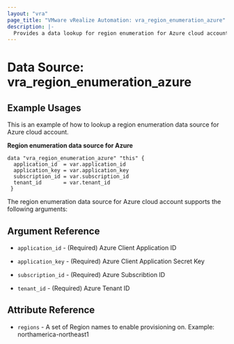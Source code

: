 ```yaml
---
layout: "vra"
page_title: "VMware vRealize Automation: vra_region_enumeration_azure"
description: |-
  Provides a data lookup for region enumeration for Azure cloud account.
---
```


# Data Source: vra_region_enumeration_azure
## Example Usages

This is an example of how to lookup a region enumeration data source for Azure cloud account.

**Region enumeration data source for Azure**
```hcl
data "vra_region_enumeration_azure" "this" {
  application_id  = var.application_id
  application_key = var.application_key
  subscription_id = var.subscription_id
  tenant_id       = var.tenant_id
 }
```

The region enumeration data source for Azure cloud account supports the following arguments:

## Argument Reference
* `application_id` - (Required) Azure Client Application ID

* `application_key` - (Required) Azure Client Application Secret Key

* `subscription_id` - (Required) Azure Subscribtion ID

* `tenant_id` - (Required) Azure Tenant ID

## Attribute Reference
* `regions` - A set of Region names to enable provisioning on. Example: northamerica-northeast1 
